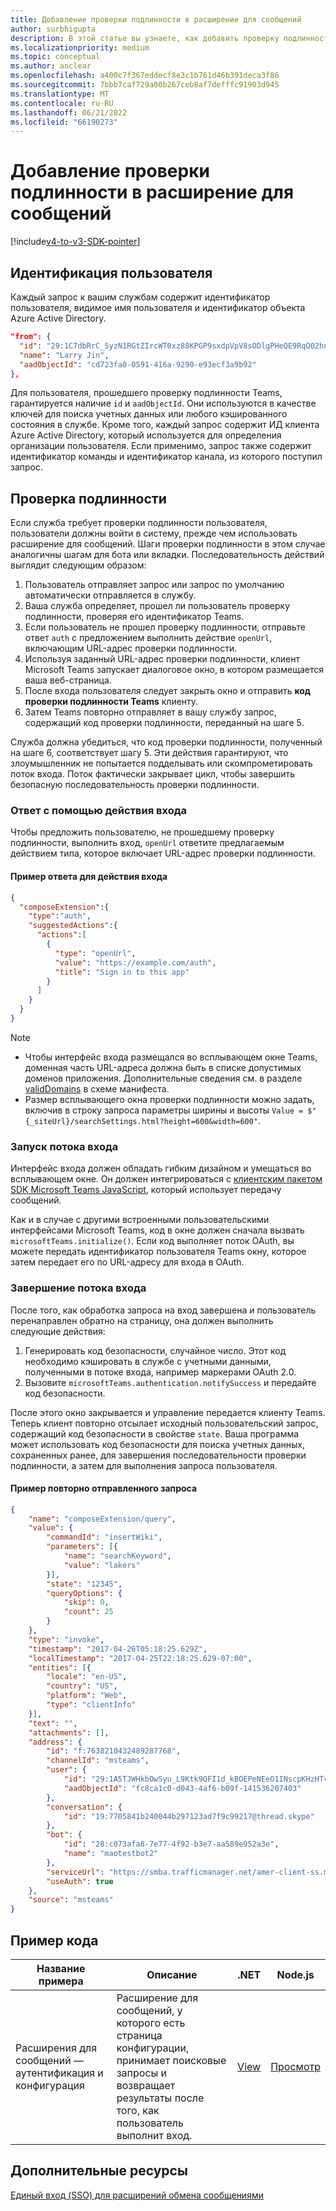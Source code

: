 ```yaml
---
title: Добавление проверки подлинности в расширение для сообщений
author: surbhigupta
description: В этой статье вы узнаете, как добавить проверку подлинности в расширение обмена сообщениями с помощью примеров кода и примеров
ms.localizationpriority: medium
ms.topic: conceptual
ms.author: anclear
ms.openlocfilehash: a400c7f367eddecf8e3c1b761d46b391deca3f86
ms.sourcegitcommit: 7bbb7caf729a00b267ceb8af7defffc91903d945
ms.translationtype: MT
ms.contentlocale: ru-RU
ms.lasthandoff: 06/21/2022
ms.locfileid: "66190273"
---
```

# <a name="add-authentication-to-your-message-extension"></a>Добавление проверки подлинности в расширение для сообщений

[!include[v4-to-v3-SDK-pointer](~/includes/v4-to-v3-pointer-me.md)]

## <a name="identify-the-user"></a>Идентификация пользователя

Каждый запрос к вашим службам содержит идентификатор пользователя, видимое имя пользователя и идентификатор объекта Azure Active Directory.

```json
"from": {
  "id": "29:1C7dbRrC_5yzN1RGtZIrcWT0xz88KPGP9sxdpVpV8sODlgPHeQE9RqQ02hnpuKzy6zZ-AaZx6swUOMj_Dsdse3TQ4sIaeebbFBF-VgjJy_nY",
  "name": "Larry Jin",
  "aadObjectId": "cd723fa0-0591-416a-9290-e93ecf3a9b92"
},
```

Для пользователя, прошедшего проверку подлинности Teams, гарантируется наличие `id` и `aadObjectId`. Они используются в качестве ключей для поиска учетных данных или любого кэшированного состояния в службе. Кроме того, каждый запрос содержит ИД клиента Azure Active Directory, который используется для определения организации пользователя. Если применимо, запрос также содержит идентификатор команды и идентификатор канала, из которого поступил запрос.

## <a name="authentication"></a>Проверка подлинности

Если служба требует проверки подлинности пользователя, пользователи должны войти в систему, прежде чем использовать расширение для сообщений. Шаги проверки подлинности в этом случае аналогичны шагам для бота или вкладки. Последовательность действий выглядит следующим образом:

1. Пользователь отправляет запрос или запрос по умолчанию автоматически отправляется в службу.
1. Ваша служба определяет, прошел ли пользователь проверку подлинности, проверяя его идентификатор Teams.
1. Если пользователь не прошел проверку подлинности, отправьте ответ `auth` с предложением выполнить действие `openUrl`, включающим URL-адрес проверки подлинности.
1. Используя заданный URL-адрес проверки подлинности, клиент Microsoft Teams запускает диалоговое окно, в котором размещается ваша веб-страница.
1. После входа пользователя следует закрыть окно и отправить **код проверки подлинности Teams** клиенту.
1. Затем Teams повторно отправляет в вашу службу запрос, содержащий код проверки подлинности, переданный на шаге 5.

Служба должна убедиться, что код проверки подлинности, полученный на шаге 6, соответствует шагу 5. Эти действия гарантируют, что злоумышленник не попытается подделывать или скомпрометировать поток входа. Поток фактически закрывает цикл, чтобы завершить безопасную последовательность проверки подлинности.

### <a name="respond-with-a-sign-in-action"></a>Ответ с помощью действия входа

Чтобы предложить пользователю, не прошедшему проверку подлинности, выполнить вход, `openUrl` ответите предлагаемым действием типа, которое включает URL-адрес проверки подлинности.

#### <a name="response-example-for-a-sign-in-action"></a>Пример ответа для действия входа

```json
{
  "composeExtension":{
    "type":"auth",
    "suggestedActions":{
      "actions":[
        {
          "type": "openUrl",
          "value": "https://example.com/auth",
          "title": "Sign in to this app"
        }
      ]
    }
  }
}
```

> [!NOTE]
>
> * Чтобы интерфейс входа размещался во всплывающем окне Teams, доменная часть URL-адреса должна быть в списке допустимых доменов приложения. Дополнительные сведения см. в разделе [validDomains](~/resources/schema/manifest-schema.md#validdomains) в схеме манифеста.
> * Размер всплывающего окна проверки подлинности можно задать, включив в строку запроса параметры ширины и высоты `Value = $"{_siteUrl}/searchSettings.html?height=600&width=600"`.

### <a name="start-the-sign-in-flow"></a>Запуск потока входа

Интерфейс входа должен обладать гибким дизайном и умещаться во всплывающем окне. Он должен интегрироваться с [клиентским пакетом SDK Microsoft Teams JavaScript](/javascript/api/overview/msteams-client), который использует передачу сообщений.

Как и в случае с другими встроенными пользовательскими интерфейсами Microsoft Teams, код в окне должен сначала вызвать `microsoftTeams.initialize()`. Если код выполняет поток OAuth, вы можете передать идентификатор пользователя Teams окну, которое затем передает его по URL-адресу для входа в OAuth.

### <a name="complete-the-sign-in-flow"></a>Завершение потока входа

После того, как обработка запроса на вход завершена и пользователь перенаправлен обратно на страницу, она должен выполнить следующие действия:

1. Генерировать код безопасности, случайное число. Этот код необходимо кэшировать в службе с учетными данными, полученными в потоке входа, например маркерами OAuth 2.0.
1. Вызовите `microsoftTeams.authentication.notifySuccess` и передайте код безопасности.

После этого окно закрывается и управление передается клиенту Teams. Теперь клиент повторно отсылает исходный пользовательский запрос, содержащий код безопасности в свойстве `state`. Ваша программа может использовать код безопасности для поиска учетных данных, сохраненных ранее, для завершения последовательности проверки подлинности, а затем для выполнения запроса пользователя.

#### <a name="reissued-request-example"></a>Пример повторно отправленного запроса

```json
{
    "name": "composeExtension/query",
    "value": {
        "commandId": "insertWiki",
        "parameters": [{
            "name": "searchKeyword",
            "value": "lakers"
        }],
        "state": "12345",
        "queryOptions": {
            "skip": 0,
            "count": 25
        }
    },
    "type": "invoke",
    "timestamp": "2017-04-26T05:18:25.629Z",
    "localTimestamp": "2017-04-25T22:18:25.629-07:00",
    "entities": [{
        "locale": "en-US",
        "country": "US",
        "platform": "Web",
        "type": "clientInfo"
    }],
    "text": "",
    "attachments": [],
    "address": {
        "id": "f:7638210432489287768",
        "channelId": "msteams",
        "user": {
            "id": "29:1A5TJWHkbOwSyu_L9Ktk9QFI1d_kBOEPeNEeO1INscpKHzHTvWfiau5AX_6y3SuiOby-r73dzHJ17HipUWqGPgw",
            "aadObjectId": "fc8ca1c0-d043-4af6-b09f-141536207403"
        },
        "conversation": {
            "id": "19:7705841b240044b297123ad7f9c99217@thread.skype"
        },
        "bot": {
            "id": "28:c073afa8-7e77-4f92-b3e7-aa589e952a3e",
            "name": "maotestbot2"
        },
        "serviceUrl": "https://smba.trafficmanager.net/amer-client-ss.msg/",
        "useAuth": true
    },
    "source": "msteams"
}
```

## <a name="code-sample"></a>Пример кода

|**Название примера** | **Описание** |**.NET** | **Node.js**|
|----------------|-----------------|--------------|----------------|
|Расширения для сообщений — аутентификация и конфигурация | Расширение для сообщений, у которого есть страница конфигурации, принимает поисковые запросы и возвращает результаты после того, как пользователь выполнит вход. |[View](https://github.com/microsoft/BotBuilder-Samples/tree/main/samples/csharp_dotnetcore/52.teams-messaging-extensions-search-auth-config)|[Просмотр](https://github.com/microsoft/BotBuilder-Samples/blob/main/samples/javascript_nodejs/52.teams-messaging-extensions-search-auth-config)|

## <a name="see-also"></a>Дополнительные ресурсы

[Единый вход (SSO) для расширений обмена сообщениями](~/messaging-extensions/how-to/enable-sso-auth-me.md)
